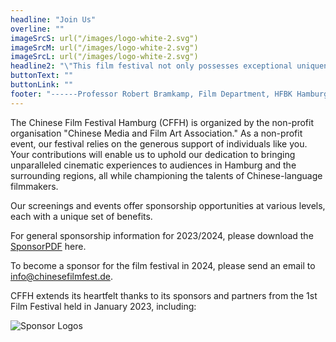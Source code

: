 ```yaml
---
headline: "Join Us"
overline: ""
imageSrcS: url("/images/logo-white-2.svg")
imageSrcM: url("/images/logo-white-2.svg")
imageSrcL: url("/images/logo-white-2.svg")
headline2: "\"This film festival not only possesses exceptional uniqueness within the Hamburg cultural landscape, but also exerts a profound and far-reaching influence.\""
buttonText: ""
buttonLink: ""
footer: "------Professor Robert Bramkamp, Film Department, HFBK Hamburg."
---
```


The Chinese Film Festival Hamburg (CFFH) is organized by the non-profit organisation "Chinese Media and Film Art Association." As a non-profit event, our festival relies on the generous support of individuals like you. Your contributions will enable us to uphold our dedication to bringing unparalleled cinematic experiences to audiences in Hamburg and the surrounding regions, all while championing the talents of Chinese-language filmmakers.

Our screenings and events offer sponsorship opportunities at various levels, each with a unique set of benefits.

For general sponsorship information for 2023/2024, please download the <a href="/assets/ChineseFilmFestival Hamburg2024_Sponsorship.pdf" download>SponsorPDF</a> here.

To become a sponsor for the film festival in 2024, please send an email to info@chinesefilmfest.de.

CFFH extends its heartfelt thanks to its sponsors and partners from the 1st Film Festival held in January 2023, including:

![Sponsor Logos](/images/sponsor-new.jpeg)
